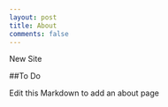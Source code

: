 ```yaml
---
layout: post
title: About
comments: false
---
```


New Site

##To Do

Edit this Markdown to add an about page